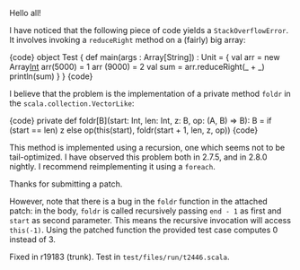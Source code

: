 Hello all!

I have noticed that the following piece of code yields a `StackOverflowError`. It involves invoking a `reduceRight` method on a (fairly) big array:

{code}
object Test {
  def main(args : Array[String]) : Unit = {
    val arr = new Array[Int](10000)
    arr(5000) = 1
    arr (9000) = 2
    val sum = arr.reduceRight(_ + _)
    println(sum)
  }
}
{code}

I believe that the problem is the implementation of a private method `foldr` in the `scala.collection.VectorLike`:

{code}
  private def foldr[B](start: Int, len: Int, z: B, op: (A, B) => B): B = 
    if (start == len) z
    else op(this(start), foldr(start + 1, len, z, op))
{code}

This method is implemented using a recursion, one which seems not to be tail-optimized. I have observed this problem both in 2.7.5, and in 2.8.0 nightly. I recommend reimplementing it using a `foreach`.

Thanks for submitting a patch.

However, note that there is a bug in the `foldr` function in the attached patch: in the body, `foldr` is called recursively passing `end - 1` as first and `start` as second parameter. This means the recursive invocation will access `this(-1)`. Using the patched function the provided test case computes 0 instead of 3.

Fixed in r19183 (trunk). Test in `test/files/run/t2446.scala`.
